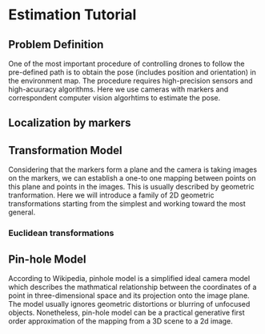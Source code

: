 # Estimation Tutorial

## Problem Definition
One of the most important procedure of controlling drones to follow the pre-defined path is to obtain the pose (includes position and orientation) in the environment map. The procedure requires high-precision sensors and high-acuuracy algorithms. Here we use cameras with markers and correspondent computer vision algorhtims to estimate the pose.

## Localization by markers

## Transformation Model
Considering that the markers form a plane and the camera is taking images on the markers, we can establish a one-to one  mapping between points on this plane and points in the images. This is usually described by geometric tranformation. Here we will introduce a family of 2D geometric transformations starting from the simplest and working toward the most general.

### Euclidean transformations

## Pin-hole Model
According to Wikipedia, pinhole model is a simplified ideal camera model which describes the mathmatical relationship between the coordinates of a point in three-dimensional space and its projection onto the image plane. The model usually ignores geometric distortions or blurring of unfocused objects. Nonetheless, pin-hole model can be a practical generative first order approximation of the mapping from a 3D scene to a 2d image.

